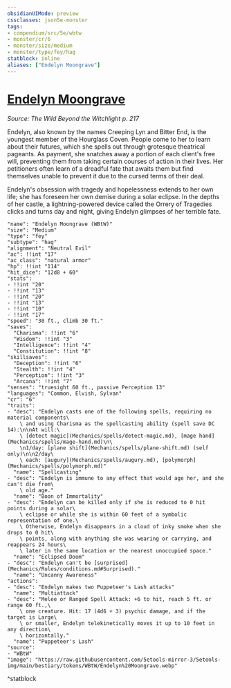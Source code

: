 ```yaml
---
obsidianUIMode: preview
cssclasses: json5e-monster
tags:
- compendium/src/5e/wbtw
- monster/cr/6
- monster/size/medium
- monster/type/fey/hag
statblock: inline
aliases: ["Endelyn Moongrave"]
---
```

# [Endelyn Moongrave](Mechanics\bestiary\npc/endelyn-moongrave-wbtw.md)
*Source: The Wild Beyond the Witchlight p. 217*  

Endelyn, also known by the names Creeping Lyn and Bitter End, is the youngest member of the Hourglass Coven. People come to her to learn about their futures, which she spells out through grotesque theatrical pageants. As payment, she snatches away a portion of each client's free will, preventing them from taking certain courses of action in their lives. Her petitioners often learn of a dreadful fate that awaits them but find themselves unable to prevent it due to the cursed terms of their deal.

Endelyn's obsession with tragedy and hopelessness extends to her own life; she has foreseen her own demise during a solar eclipse. In the depths of her castle, a lightning-powered device called the Orrery of Tragedies clicks and turns day and night, giving Endelyn glimpses of her terrible fate.

```statblock
"name": "Endelyn Moongrave (WBtW)"
"size": "Medium"
"type": "fey"
"subtype": "hag"
"alignment": "Neutral Evil"
"ac": !!int "17"
"ac_class": "natural armor"
"hp": !!int "114"
"hit_dice": "12d8 + 60"
"stats":
- !!int "20"
- !!int "13"
- !!int "20"
- !!int "13"
- !!int "10"
- !!int "17"
"speed": "30 ft., climb 30 ft."
"saves":
  "Charisma": !!int "6"
  "Wisdom": !!int "3"
  "Intelligence": !!int "4"
  "Constitution": !!int "8"
"skillsaves":
  "Deception": !!int "6"
  "Stealth": !!int "4"
  "Perception": !!int "3"
  "Arcana": !!int "7"
"senses": "truesight 60 ft., passive Perception 13"
"languages": "Common, Elvish, Sylvan"
"cr": "6"
"traits":
- "desc": "Endelyn casts one of the following spells, requiring no material components\
    \ and using Charisma as the spellcasting ability (spell save DC 14):\n\nAt will:\
    \ [detect magic](Mechanics/spells/detect-magic.md), [mage hand](Mechanics/spells/mage-hand.md)\n\
    \n1/day: [plane shift](Mechanics/spells/plane-shift.md) (self only)\n\n2/day\
    \ each: [augury](Mechanics/spells/augury.md), [polymorph](Mechanics/spells/polymorph.md)"
  "name": "Spellcasting"
- "desc": "Endelyn is immune to any effect that would age her, and she can't die from\
    \ old age."
  "name": "Boon of Immortality"
- "desc": "Endelyn can be killed only if she is reduced to 0 hit points during a solar\
    \ eclipse or while she is within 60 feet of a symbolic representation of one.\
    \ Otherwise, Endelyn disappears in a cloud of inky smoke when she drops to 0 hit\
    \ points, along with anything she was wearing or carrying, and reappears 24 hours\
    \ later in the same location or the nearest unoccupied space."
  "name": "Eclipsed Doom"
- "desc": "Endelyn can't be [surprised](Mechanics/Rules/conditions.md#Surprised)."
  "name": "Uncanny Awareness"
"actions":
- "desc": "Endelyn makes two Puppeteer's Lash attacks"
  "name": "Multiattack"
- "desc": "Melee or Ranged Spell Attack: +6 to hit, reach 5 ft. or range 60 ft.,\
    \ one creature. Hit: 17 (4d6 + 3) psychic damage, and if the target is Large\
    \ or smaller, Endelyn telekinetically moves it up to 10 feet in any direction\
    \ horizontally."
  "name": "Puppeteer's Lash"
"source":
- "WBtW"
"image": "https://raw.githubusercontent.com/5etools-mirror-3/5etools-img/main/bestiary/tokens/WBtW/Endelyn%20Moongrave.webp"
```
^statblock